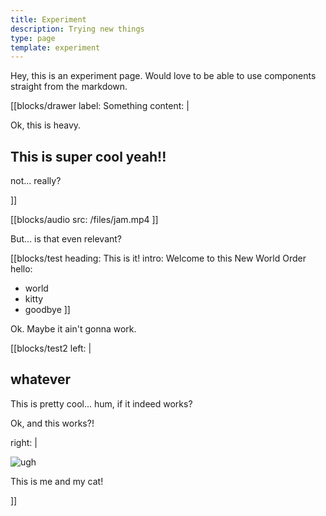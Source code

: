 ```yaml
---
title: Experiment
description: Trying new things
type: page
template: experiment
---
```


Hey, this is an experiment page. Would love to be able to use components straight from the markdown.

[[blocks/drawer
label: Something
content: |

  Ok, this is heavy.

  ## This is super cool yeah!!

  not... really?

]]

[[blocks/audio
src: /files/jam.mp4
]]

But... is that even relevant?

[[blocks/test
heading: This is it!
intro: Welcome to this New World Order
hello:
  - world
  - kitty
  - goodbye
]]

Ok. Maybe it ain't gonna work.

[[blocks/test2
left: |

  ## whatever

  This is pretty cool... hum, if it indeed works?

  Ok, and this works?!

right: |

  ![ugh](/files/photos/cat-person.jpg)

  This is me and my cat!

]]
